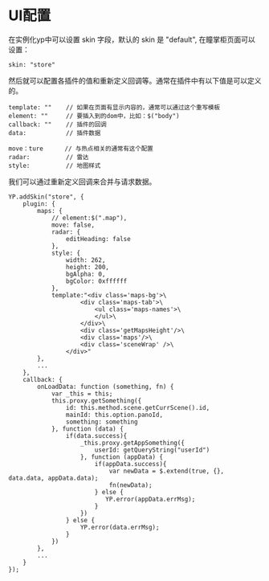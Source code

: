 # UI配置

在实例化yp中可以设置 skin 字段，默认的 skin 是 "default", 在瞳掌柜页面可以设置：
    
    skin: "store"

然后就可以配置各插件的值和重新定义回调等。通常在插件中有以下值是可以定义的。
    
    template: ""    // 如果在页面有显示内容的，通常可以通过这个重写模板
    element: ""     // 要插入到的dom中，比如：$("body")
    callback: ""    // 插件的回调
    data:           // 插件数据

    move：ture      // 与热点相关的通常有这个配置
    radar:          // 雷达
    style:          // 地图样式


我们可以通过重新定义回调来合并与请求数据。

    YP.addSkin("store", {
        plugin: {
            maps: {
                // element:$(".map"),
                move: false,
                radar: {
                    editHeading: false
                },
                style: {
                    width: 262,
                    height: 200,
                    bgAlpha: 0,
                    bgColor: 0xffffff
                },
                template:"<div class='maps-bg'>\
                        <div class='maps-tab'>\
                            <ul class='maps-names'>\
                            </ul>\
                        </div>\
                        <div class='getMapsHeight'/>\
                        <div class='maps'/>\
                        <div class='sceneWrap' />\
                    </div>"
            },
            ...
        },
        callback: {
            onLoadData: function (something, fn) {
                var _this = this;
                this.proxy.getSomething({
                    id: this.method.scene.getCurrScene().id,
                    mainId: this.option.panoId,
                    something: something
                }, function (data) {
                    if(data.success){
                        _this.proxy.getAppSomething({
                            userId: getQueryString("userId")
                        }, function (appData) {
                            if(appData.success){
                                var newData = $.extend(true, {}, data.data, appData.data);
                                fn(newData);
                            } else {
                               YP.error(appData.errMsg); 
                            }
                        })
                    } else {
                        YP.error(data.errMsg);
                    }
                })
            },
            ...
        }
    });
